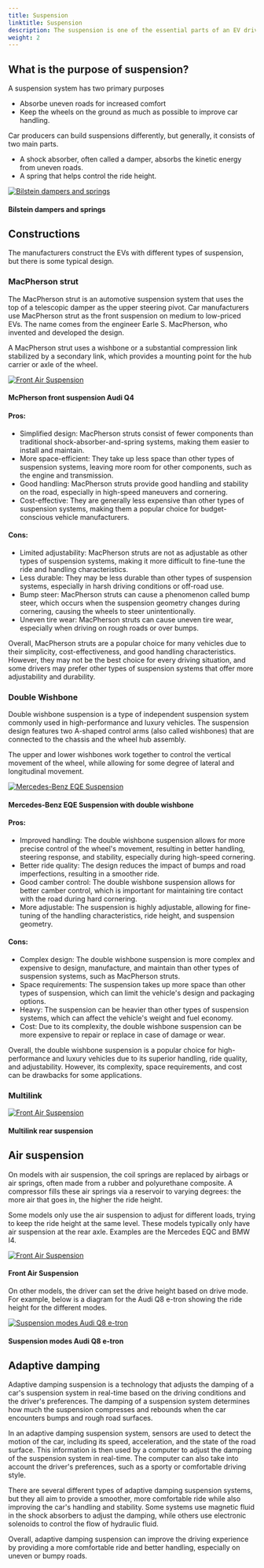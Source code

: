 ```yaml
---
title: Suspension
linktitle: Suspension
description: The suspension is one of the essential parts of an EV drivetrain. Again, EVKX.net gives you all details.
weight: 2
---
```

<!-- markdownlint-disable MD033 -->

## What is the purpose of suspension?

A suspension system has two primary purposes

- Absorbe uneven roads for increased comfort
- Keep the wheels on the ground as much as possible to improve car handling.

 Car producers can build suspensions differently, but generally, it consists of two main parts.

- A shock absorber, often called a damper, absorbs the kinetic energy from uneven roads. 
- A spring that helps control the ride height.

<figur>
    <a href="https://media.evkx.net/multimedia/technology/suspension/bilstein.jpg">
        <img src="https://media.evkx.net/multimedia/technology/suspension/bilstein_st.jpg" alt="Bilstein dampers and springs" title="Bilstein dampers and springs">
    </a>
    <figcaption><h4>Bilstein dampers and springs</h4></figcaption>
</figur>

## Constructions

The manufacturers construct the EVs with different types of suspension,  but there is some typical design. 

### MacPherson strut

The MacPherson strut is an automotive suspension system that uses the top of a telescopic damper as the upper steering pivot. Car manufacturers use MacPherson strut as the front suspension on medium to low-priced EVs. The name comes from the engineer Earle S. MacPherson, who invented and developed the design.

A MacPherson strut uses a wishbone or a substantial compression link stabilized by a secondary link, which provides a mounting point for the hub carrier or axle of the wheel.

<figur>
    <a href="https://media.evkx.net/multimedia/technology/suspension/mcphersonfront_1.jpg">
        <img src="https://media.evkx.net/multimedia/technology/suspension/mcphersonfront_1_st.jpg" alt="Front Air Suspension" title="Front Air Suspension">
    </a>
    <figcaption><h4>McPherson front suspension Audi Q4</h4></figcaption>
</figur>

#### Pros:

- Simplified design: MacPherson struts consist of fewer components than traditional shock-absorber-and-spring systems, making them easier to install and maintain.
- More space-efficient: They take up less space than other types of suspension systems, leaving more room for other components, such as the engine and transmission.
- Good handling: MacPherson struts provide good handling and stability on the road, especially in high-speed maneuvers and cornering.
- Cost-effective: They are generally less expensive than other types of suspension systems, making them a popular choice for budget-conscious vehicle manufacturers.


#### Cons:

- Limited adjustability: MacPherson struts are not as adjustable as other types of suspension systems, making it more difficult to fine-tune the ride and handling characteristics.
- Less durable: They may be less durable than other types of suspension systems, especially in harsh driving conditions or off-road use.
- Bump steer: MacPherson struts can cause a phenomenon called bump steer, which occurs when the suspension geometry changes during cornering, causing the wheels to steer unintentionally.
- Uneven tire wear: MacPherson struts can cause uneven tire wear, especially when driving on rough roads or over bumps.

Overall, MacPherson struts are a popular choice for many vehicles due to their simplicity, cost-effectiveness, and good handling characteristics. However, they may not be the best choice for every driving situation, and some drivers may prefer other types of suspension systems that offer more adjustability and durability.

### Double Wishbone

Double wishbone suspension is a type of independent suspension system commonly used in high-performance and luxury vehicles. The suspension design features two A-shaped control arms (also called wishbones) that are connected to the chassis and the wheel hub assembly. 


The upper and lower wishbones work together to control the vertical movement of the wheel, while allowing for some degree of lateral and longitudinal movement.

<figur>
    <a href="https://media.evkx.net/multimedia/technology/suspension/mercedeseqesteel.jpg">
        <img src="https://media.evkx.net/multimedia/technology/suspension/mercedeseqesteel_st.jpg" alt="Mercedes-Benz EQE Suspension" title="Mercedes-Benz EQE Suspension">
    </a>
    <figcaption><h4>Mercedes-Benz EQE Suspension with double wishbone</h4></figcaption>
</figur>

#### Pros:

- Improved handling: The double wishbone suspension allows for more precise control of the wheel's movement, resulting in better handling, steering response, and stability, especially during high-speed cornering.
- Better ride quality: The design reduces the impact of bumps and road imperfections, resulting in a smoother ride.
- Good camber control: The double wishbone suspension allows for better camber control, which is important for maintaining tire contact with the road during hard cornering.
- More adjustable: The suspension is highly adjustable, allowing for fine-tuning of the handling characteristics, ride height, and suspension geometry.


#### Cons:

- Complex design: The double wishbone suspension is more complex and expensive to design, manufacture, and maintain than other types of suspension systems, such as MacPherson struts.
- Space requirements: The suspension takes up more space than other types of suspension, which can limit the vehicle's design and packaging options.
- Heavy: The suspension can be heavier than other types of suspension systems, which can affect the vehicle's weight and fuel economy.
- Cost: Due to its complexity, the double wishbone suspension can be more expensive to repair or replace in case of damage or wear.

Overall, the double wishbone suspension is a popular choice for high-performance and luxury vehicles due to its superior handling, ride quality, and adjustability. However, its complexity, space requirements, and cost can be drawbacks for some applications.


### Multilink

<figur>
    <a href="https://media.evkx.net/multimedia/technology/suspension/fivelinkrearsuspension_1.jpg">
        <img src="https://media.evkx.net/multimedia/technology/suspension/fivelinkrearsuspension_1_st.jpg" alt="Front Air Suspension" title="Front Air Suspension">
    </a>
    <figcaption><h4>Multilink rear suspension</h4></figcaption>
</figur>

## Air suspension

On models with air suspension, the coil springs are replaced by airbags or air springs, often made from a rubber and polyurethane composite. A compressor fills these air springs via a reservoir to varying degrees: the more air that goes in, the higher the ride height.

Some models only use the air suspension to adjust for different loads, trying to keep the ride height at the same level. These models typically only have air suspension at the rear axle. Examples are the Mercedes EQC and BMW I4. 

<figur>
    <a href="https://media.evkx.net/multimedia/technology/suspension/wishboneairsuspensionfront.jpg">
        <img src="https://media.evkx.net/multimedia/technology/suspension/wishboneairsuspensionfront_st.jpg" alt="Front Air Suspension" title="Front Air Suspension">
    </a>
    <figcaption><h4>Front Air Suspension</h4></figcaption>
</figur>

On other models, the driver can set the drive height based on drive mode. For example, below is a diagram for the Audi Q8 e-tron showing the ride height for the different modes.

<figur>
    <a href="https://media.evkx.net/multimedia/technology/suspension/suspensionmode.png">
        <img src="https://media.evkx.net/multimedia/technology/suspension/suspensionmode.png" alt="Suspension modes Audi Q8 e-tron" title="Suspension modes Audi Q8 e-tron">
    </a>
    <figcaption><h4>Suspension modes Audi Q8 e-tron</h4></figcaption>
</figur>

## Adaptive damping

Adaptive damping suspension is a technology that adjusts the damping of a car's suspension system in real-time based on the driving conditions and the driver's preferences. The damping of a suspension system determines how much the suspension compresses and rebounds when the car encounters bumps and rough road surfaces.

In an adaptive damping suspension system, sensors are used to detect the motion of the car, including its speed, acceleration, and the state of the road surface. This information is then used by a computer to adjust the damping of the suspension system in real-time. The computer can also take into account the driver's preferences, such as a sporty or comfortable driving style.

There are several different types of adaptive damping suspension systems, but they all aim to provide a smoother, more comfortable ride while also improving the car's handling and stability. Some systems use magnetic fluid in the shock absorbers to adjust the damping, while others use electronic solenoids to control the flow of hydraulic fluid.

Overall, adaptive damping suspension can improve the driving experience by providing a more comfortable ride and better handling, especially on uneven or bumpy roads.

